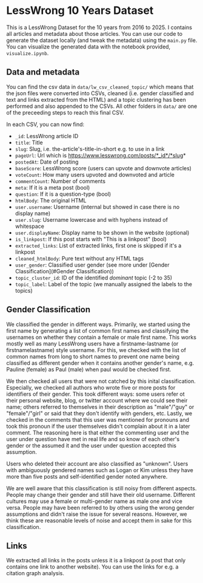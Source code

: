 # LessWrong 10 Years Dataset

This is a LessWrong Dataset for the 10 years from 2016 to 2025. I contains all articles and metadata about those articles.
You can use our code to generate the dataset locally (and tweak the metadata) using the `main.py` file. You can visualize
the generated data with the notebook provided, `visualize.ipynb`.

## Data and metadata

You can find the csv data in `data/lw_csv_cleaned_topic/` which means that the json files were converted into CSVs, cleaned (i.e. gender classified and text and links extracted from the HTML) and a topic clustering has been performed and also appended to the CSVs. All other folders in `data/` are one of the preceeding steps to reach this final CSV.

In each CSV, you can now find:

- `_id`:    LessWrong article ID
- `title`:  Title
- `slug`:   Slug, i.e. the-article's-title-in-short e.g. to use in a link
- `pageUrl`:    Url which is https://www.lesswrong.com/posts/*_id*/*slug*
- `postedAt`:   Date of posting
- `baseScore`:  LessWrong score (users can upvote and downvote articles)
- `voteCount`:  How many users upvoted and downvoted and article
- `commentCount`:   Number of comments
- `meta`:   If it is a meta post (bool)
- `question`:  If it is a question-type (bool)
- `htmlBody`:   The original HTML
- `user.username`:  Username (internal but showed in case there is no display name)
- `user.slug`:  Username lowercase and with hyphens instead of whitespace
- `user.displayName`:   Display name to be shown in the website (optional)
- `is_linkpost`:    If this post starts with "This is a linkpost" (bool)
- `extracted_links`:    List of extracted links, first one is skipped if it's a linkpost
- `cleaned_htmlBody`:   Pure text without any HTML tags
- `user_gender`:    Classified user gender (see more under [Gender Classification](#Gender Classification))
- `topic_cluster_id`:   ID of the identified *dominant* topic (-2 to 35)
- `topic_label`:    Label of the topic (we manually assigned the labels to the topics)

## Gender Classification

We classified the gender in different ways. Primarily, we started using the first name by generating a list of common first names and classifying the usernames on whether they contain a female or male first name. This works mostly well as many LessWrong users have a firstname-lastname (or firstnamelastname) style username. For this, we checked with the list of common names from long to short names to prevent one name being classified as different gender when it contains another gender's name, e.g. Pauline (female) as Paul (male) when paul would be checked first.

We then checked all users that were not catched by this inital classification. Especially, we checked all authors who wrote five or more posts for identifiers of their gender. This took different ways: some users refer ot their personal website, blog, or twitter account where we could see their name; others referred to themselves in their description as "male"/"guy" or "female"/"girl" or said that they don't identify with genders, etc. Lastly, we checked in the comments that this user was mentioned for pronouns and took this pronoun if the user themselves didn't complain about it in a later comment. The reasoning here is that either the commenting user and the user under question have met in real life and so know of each other's gender or the assumed it and the user under question accepted this assumption.

Users who deleted their account are also classified as "unknown". Users with ambiguously gendered names such as Logan or Kim unless they have more than five posts and self-identified gender noted anywhere.

We are well aware that this classification is still noisy from different aspects. People may change their gender and still have their old username. Different cultures may use a female or multi-gender name as male one and vice versa. People may have been referred to by others using the wrong gender assumptions and didn't raise the issue for several reasons. However, we think these are reasonable levels of noise and accept them in sake for this classification.

## Links

We extracted all links in the posts unless it is a linkpost (a post that only contains one link to another website). You can use the links for e.g. a citation graph analysis.